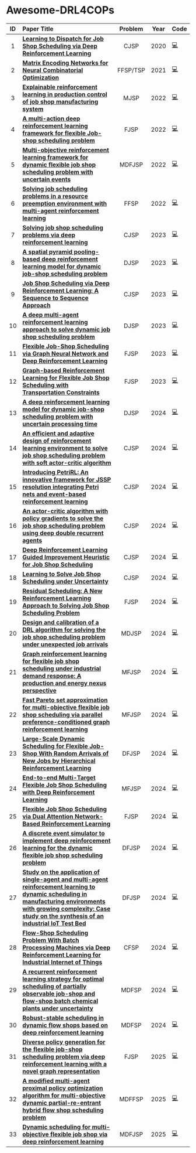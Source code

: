 # Awesome-DRL4COPs

| ID  | Paper Title | Problem | Year | Code |
|:---:|:------------|:-------:|:----:|:------|
| 1 | **[Learning to Dispatch for Job Shop Scheduling via Deep Reinforcement Learning](https://github.com/zcajiayin/L2D)** | CJSP | 2020 | [💻](https://github.com/zcajiayin/L2D) |
| 2 | **[Matrix Encoding Networks for Neural Combinatorial Optimization](https://github.com/yd-kwon/MatNet)** | FFSP/TSP | 2021 | [💻](https://github.com/yd-kwon/MatNet) |
| 3 | **[Explainable reinforcement learning in production control of job shop manufacturing system](https://github.com/AndreasKuhnle/SimRLFab)** | MJSP | 2022 | [💻](https://github.com/AndreasKuhnle/SimRLFab) |
| 4 | **[A multi-action deep reinforcement learning framework for flexible Job-shop scheduling problem](https://github.com/pengguo318/FJSPDRL)** | FJSP | 2022 | [💻](https://github.com/pengguo318/FJSPDRL) |
| 5 | **[Multi-objective reinforcement learning framework for dynamic flexible job shop scheduling problem with uncertain events](https://codeocean.com/capsule/6421616/tree/v1)** | MDFJSP | 2022 | [💻](https://codeocean.com/capsule/6421616/tree/v1) |
| 6 | **[Solving job scheduling problems in a resource preemption environment with multi-agent reinforcement learning](https://github.com/MISTCARRYYOU/MASA-QMIX)** | FFSP | 2022 | [💻](https://github.com/MISTCARRYYOU/MASA-QMIX) |
| 7 | **[Solving job shop scheduling problems via deep reinforcement learning](https://doi.org/10.24433/CO.4361242.v1)** | CJSP | 2023 | [💻](https://doi.org/10.24433/CO.4361242.v1) |
| 8 | **[A spatial pyramid pooling-based deep reinforcement learning model for dynamic job-shop scheduling problem](https://github.com/sx1616039/DJSP)** | DJSP | 2023 | [💻](https://github.com/sx1616039/DJSP) |
| 9 | **[Job Shop Scheduling via Deep Reinforcement Learning: A Sequence to Sequence Approach](https://github.com/dawoz/JSP-DeepRL-Seq2Seq)** | CJSP | 2023 | [💻](https://github.com/dawoz/JSP-DeepRL-Seq2Seq) |
| 10 | **[A deep multi-agent reinforcement learning approach to solve dynamic job shop scheduling problem](https://github.com/RK0731/Deep-MARL-for-Dynamic-JSP)** | DJSP | 2023 | [💻](https://github.com/RK0731/Deep-MARL-for-Dynamic-JSP) |
| 11 | **[Flexible Job-Shop Scheduling via Graph Neural Network and Deep Reinforcement Learning](https://github.com/songwenas12/fjsp-drl)** | FJSP | 2023 | [💻](https://github.com/songwenas12/fjsp-drl) |
| 12 | **[Graph-based Reinforcement Learning for Flexible Job Shop Scheduling with Transportation Constraints](https://github.com/msh0576/FJSPT-Scheduler)** | FJSP | 2023 | [💻](https://github.com/msh0576/FJSPT-Scheduler) |
| 13 | **[A deep reinforcement learning model for dynamic job-shop scheduling problem with uncertain processing time](https://github.com/sx1616039/DRL4DJSP)** | DJSP | 2024 | [💻](https://github.com/sx1616039/DRL4DJSP) |
| 14 | **[An efficient and adaptive design of reinforcement learning environment to solve job shop scheduling problem with soft actor-critic algorithm](https://github.com/JonaSi754/JSP-RL-Environment)** | CJSP | 2024 | [💻](https://github.com/JonaSi754/JSP-RL-Environment) |
| 15 | **[Introducing PetriRL: An innovative framework for JSSP resolution integrating Petri nets and event-based reinforcement learning](https://github.com/Sofiene-Uni/Intralogistics)** | CJSP | 2024 | [💻](https://github.com/Sofiene-Uni/Intralogistics) |
| 16 | **[An actor-critic algorithm with policy gradients to solve the job shop scheduling problem using deep double recurrent agents](https://github.com/GiorgioGrani/JSSP_actor-critic_Agasucci_Monaci_Grani)** | CJSP | 2024 | [💻](https://github.com/GiorgioGrani/JSSP_actor-critic_Agasucci_Monaci_Grani) |
| 17 | **[Deep Reinforcement Learning Guided Improvement Heuristic for Job Shop Scheduling](https://github.com/zcaicaros/L2S)** | CJSP | 2024 | [💻](https://github.com/zcaicaros/L2S) |
| 18 | **[Learning to Solve Job Shop Scheduling under Uncertainty](https://github.com/jolibrain/wheatley)** | CJSP | 2024 | [💻](https://github.com/jolibrain/wheatley) |
| 19 | **[Residual Scheduling: A New Reinforcement Learning Approach to Solving Job Shop Scheduling Problem](https://github.com/Raydiation/ResidualScheduling_IEEE_access)** | FJSP | 2024 | [💻](https://github.com/Raydiation/ResidualScheduling_IEEE_access) |
| 20 | **[Design and calibration of a DRL algorithm for solving the job shop scheduling problem under unexpected job arrivals](https://github.com/Nour0602/DRL_ADD_JSSP)** | MDJSP | 2024 | [💻](https://github.com/Nour0602/DRL_ADD_JSSP) |
| 21 | **[Graph reinforcement learning for flexible job shop scheduling under industrial demand response: A production and energy nexus perspective](https://github.com/ruizhangjie/FJS-IDR)** | MFJSP | 2024 | [💻](https://github.com/ruizhangjie/FJS-IDR) |
| 22 | **[Fast Pareto set approximation for multi-objective flexible job shop scheduling via parallel preference-conditioned graph reinforcement learning](https://github.com/Chupeng24/PGRL)** | MFJSP | 2024 | [💻](https://github.com/Chupeng24/PGRL) |
| 23 | **[Large-Scale Dynamic Scheduling for Flexible Job-Shop With Random Arrivals of New Jobs by Hierarchical Reinforcement Learning](https://github.com/ruizhangjie/FJS-IDR)** | DFJSP | 2024 | [💻](https://github.com/ruizhangjie/FJS-IDR) |
| 24 | **[End-to-end Multi-Target Flexible Job Shop Scheduling with Deep Reinforcement Learning](https://github.com/RKWin93/E2E-MAPPO-for-MT-FJSP)** | MFJSP | 2024 | [💻](https://github.com/RKWin93/E2E-MAPPO-for-MT-FJSP) |
| 25 | **[Flexible Job Shop Scheduling via Dual Attention Network-Based Reinforcement Learning](https://github.com/wrqccc/FJSP-DRL)** | FJSP | 2024 | [💻](https://github.com/wrqccc/FJSP-DRL) |
| 26 | **[A discrete event simulator to implement deep reinforcement learning for the dynamic flexible job shop scheduling problem](http://doi.org/10.13140/RG.2.2.21002.64966)** | DFJSP | 2024 | [💻](http://doi.org/10.13140/RG.2.2.21002.64966) |
| 27 | **[Study on the application of single-agent and multi-agent reinforcement learning to dynamic scheduling in manufacturing environments with growing complexity: Case study on the synthesis of an industrial IoT Test Bed](https://zenodo.org/record/10212298)** | DFJSP | 2024 | [💻](https://zenodo.org/record/10212298) |
| 28 | **[Flow-Shop Scheduling Problem With Batch Processing Machines via Deep Reinforcement Learning for Industrial Internet of Things](https://github.com/ZihuiLuo/FSSP-BPM/tree/master)** | CFSP | 2024 | [💻](https://github.com/ZihuiLuo/FSSP-BPM/tree/master) |
| 29 | **[A recurrent reinforcement learning strategy for optimal scheduling of partially observable job-shop and flow-shop batch chemical plants under uncertainty](https://git.uwaterloo.ca/ricardez_group/luis-ricardez-sandoval-drqn)** | MDFSP | 2024 | [💻](https://git.uwaterloo.ca/ricardez_group/luis-ricardez-sandoval-drqn) |
| 30 | **[Robust-stable scheduling in dynamic flow shops based on deep reinforcement learning](https://doi.org/10.17605/OSF.IO/SXM3Q)** | MDFSP | 2024 | [💻](https://doi.org/10.17605/OSF.IO/SXM3Q) |
| 31 | **[Diverse policy generation for the flexible job-shop scheduling problem via deep reinforcement learning with a novel graph representation](https://github.com/Echever/RL-for-FJSSP)** | FJSP | 2025 | [💻](https://github.com/Echever/RL-for-FJSSP) |
| 32 | **[A modified multi-agent proximal policy optimization algorithm for multi-objective dynamic partial-re-entrant hybrid flow shop scheduling problem](https://github.com/GarveyPython/MDPR-HFSP)** | MDFFSP | 2025 | [💻](https://github.com/GarveyPython/MDPR-HFSP) |
| 33 | **[Dynamic scheduling for multi-objective flexible job shop via deep reinforcement learning](https://github.com/cslxju/DMOFJSSP_DRL)** | MDFJSP | 2025 | [💻](https://github.com/cslxju/DMOFJSSP_DRL) |
